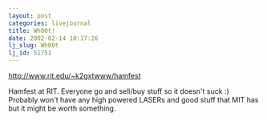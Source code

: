 ```yaml
---
layout: post
categories: livejournal
title: Wh00t!
date: 2002-02-14 10:17:26
lj_slug: Wh00t
lj_id: 51751
---
```

http://www.rit.edu/~k2gxtwww/hamfest  



Hamfest at RIT. Everyone go and sell/buy stuff so it doesn't suck :)  
Probably won't have any high powered LASERs and good stuff that MIT has but it might be worth something.
